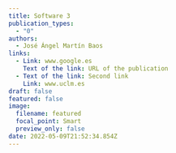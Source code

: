 ```yaml
---
title: Software 3
publication_types:
  - "0"
authors:
  - José Ángel Martín Baos
links:
  - Link: www.google.es
    Text of the link: URL of the publication
  - Text of the link: Second link
    Link: www.uclm.es
draft: false
featured: false
image:
  filename: featured
  focal_point: Smart
  preview_only: false
date: 2022-05-09T21:52:34.854Z
---
```

